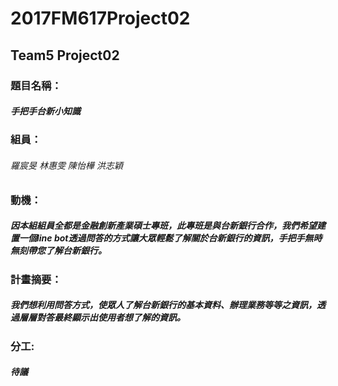 # 2017FM617Project02
## Team5 Project02
### 題目名稱：
#####     手把手台新小知識
### 組員：
######    羅宸旻 林惠雯 陳怡樺 洪志穎
### 動機：
#####     因本組組員全都是金融創新產業碩士專班，此專班是與台新銀行合作，我們希望建置一個line bot透過問答的方式讓大眾輕鬆了解關於台新銀行的資訊，手把手無時無刻帶您了解台新銀行。
### 計畫摘要：
#####     我們想利用問答方式，使眾人了解台新銀行的基本資料、辦理業務等等之資訊，透過層層對答最終顯示出使用者想了解的資訊。
### 分工:
#####     待議
